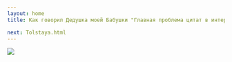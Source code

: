 ```yaml
---
layout: home
title: Как говорил Дедушка моей Бабушки "Главная проблема цитат в интернете заключается в том, что люди сразу верят в их подлинность"

next: Tolstaya.html
---
```


[![](https://perestroika-2.com/images/snow-army.jpg)](https://thepiratecircus.com/say-300.jpg)
